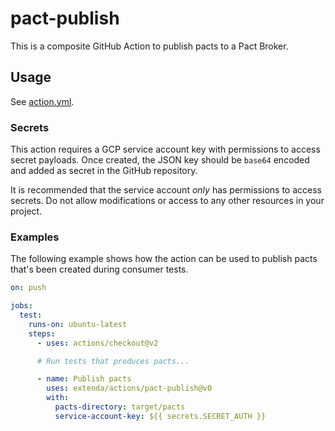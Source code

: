 # pact-publish

This is a composite GitHub Action to publish pacts to a Pact Broker.

## Usage

See [action.yml](action.yml).

### Secrets

This action requires a GCP service account key with permissions to access secret payloads. Once created, the JSON key should be `base64` encoded and added as
secret in the GitHub repository.

It is recommended that the service account _only_ has permissions to access secrets. Do not allow modifications or
access to any other resources in your project.

### Examples

The following example shows how the action can be used to publish pacts that's been created during consumer tests.

```yaml
on: push

jobs:
  test:
    runs-on: ubuntu-latest
    steps:
      - uses: actions/checkout@v2

      # Run tests that produces pacts...

      - name: Publish pacts
        uses: extenda/actions/pact-publish@v0
        with:
          pacts-directory: target/pacts
          service-account-key: ${{ secrets.SECRET_AUTH }}
```
